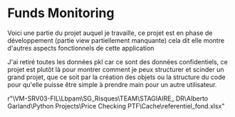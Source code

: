 # Funds Monitoring

Voici une partie du projet auquel je travaille, ce projet est en phase de développement (partie view partiellement manquante) cela dit elle montre d'autres aspects fonctionnels de cette application

J'ai retiré toutes les données pkl car ce sont des données confidentiels, ce projet est plutôt là pour montrer comment je peux structurer et scinder un grand projet, que ce soit par la création des objets ou la structure du code 
pour qu'elle puisse être simple à prendre main pour un autre utilisateur.

r"\\VM-SRV03-FIL\Lbpam\SG_Risques\TEAM\STAGIAIRE_ DR\Alberto Garland\Python Projects\Price Checking PTF\Cache\referentiel_fond.xlsx"
